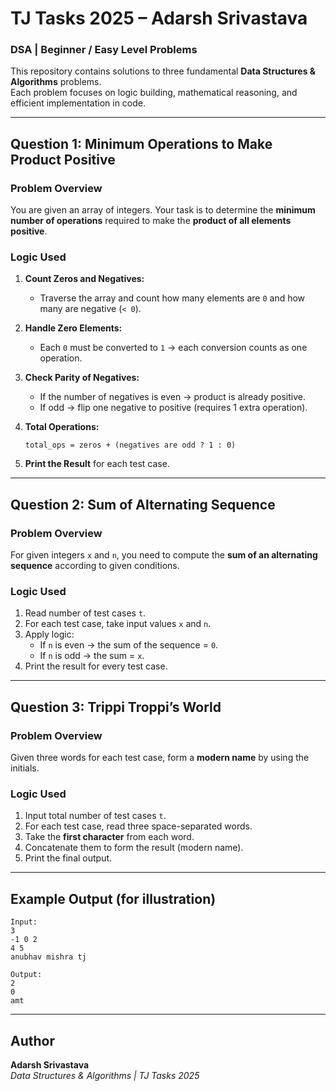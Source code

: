 # TJ Tasks 2025 – Adarsh Srivastava
### DSA | Beginner / Easy Level Problems

This repository contains solutions to three fundamental **Data Structures & Algorithms** problems.  
Each problem focuses on logic building, mathematical reasoning, and efficient implementation in code.

---

## Question 1: Minimum Operations to Make Product Positive  

### Problem Overview  
You are given an array of integers. Your task is to determine the **minimum number of operations** required to make the **product of all elements positive**.

### Logic Used  
1. **Count Zeros and Negatives:**  
   - Traverse the array and count how many elements are `0` and how many are negative (`< 0`).  

2. **Handle Zero Elements:**  
   - Each `0` must be converted to `1` → each conversion counts as one operation.  

3. **Check Parity of Negatives:**  
   - If the number of negatives is even → product is already positive.  
   - If odd → flip one negative to positive (requires 1 extra operation).  

4. **Total Operations:**  
   ```
   total_ops = zeros + (negatives are odd ? 1 : 0)
   ```
   
5. **Print the Result** for each test case.

---

## Question 2: Sum of Alternating Sequence  

### Problem Overview  
For given integers `x` and `n`, you need to compute the **sum of an alternating sequence** according to given conditions.

### Logic Used  
1. Read number of test cases `t`.  
2. For each test case, take input values `x` and `n`.  
3. Apply logic:  
   - If `n` is even → the sum of the sequence = `0`.  
   - If `n` is odd → the sum = `x`.  
4. Print the result for every test case.

---

## Question 3: Trippi Troppi’s World  

### Problem Overview  
Given three words for each test case, form a **modern name** by using the initials.

### Logic Used  
1. Input total number of test cases `t`.  
2. For each test case, read three space-separated words.  
3. Take the **first character** from each word.  
4. Concatenate them to form the result (modern name).  
5. Print the final output.

---

## Example Output (for illustration)
```
Input:
3
-1 0 2
4 5
anubhav mishra tj

Output:
2
0
amt
```

---

## Author
**Adarsh Srivastava**  
*Data Structures & Algorithms | TJ Tasks 2025*
